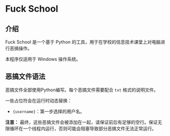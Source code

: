 # Fuck School

## 介绍

Fuck School 是一个基于 Python 的工具，用于在学校的信息技术课堂上对电脑进行恶搞操作。

本程序仅适用于 Windows 操作系统。

## 恶搞文件语法

恶搞文件全部使用Python编写。每个恶搞文件需要配合 `txt` 格式的说明文件。

一些占位符会在运行时动态替换：

- `{username}`：第一步选择的用户名。

**注意：** 最终，这些恶搞文件会被添加在一起，请保证前后有足够的空行。保证无限循环在一个线程内运行，否则可能会阻塞导致部分恶搞文件无法正常运行。
